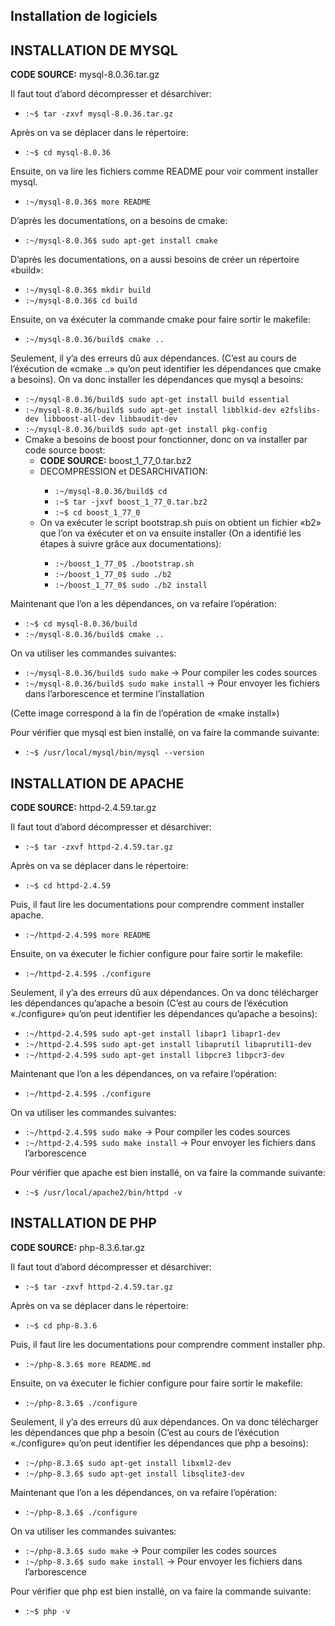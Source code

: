<!DOCTYPE html>
<html lang="fr">
<head>
<meta charset="UTF-8">
<meta name="viewport" content="width=device-width, initial-scale=1.0">
<h2>Installation de logiciels</h2>
</head>
<body>

<h2>INSTALLATION DE MYSQL</h2>
<p><strong>CODE SOURCE:</strong> mysql-8.0.36.tar.gz</p>
<p>Il faut tout d’abord décompresser et désarchiver:</p>
<ul>
    <li><code>:~$ tar -zxvf mysql-8.0.36.tar.gz</code></li>
</ul>

<p>Après on va se déplacer dans le répertoire:</p>
<ul>
    <li><code>:~$ cd mysql-8.0.36</code></li>
</ul>

<p>Ensuite, on va lire les fichiers comme README pour voir comment installer mysql.</p>
<ul>
    <li><code>:~/mysql-8.0.36$ more README</code></li>
</ul>

<p>D’après les documentations, on a besoins de cmake:</p>
<ul>
    <li><code>:~/mysql-8.0.36$ sudo apt-get install cmake</code></li>
</ul>

<p>D’après les documentations, on a aussi besoins de créer un répertoire «build»:</p>
<ul>
    <li><code>:~/mysql-8.0.36$ mkdir build</code></li>
    <li><code>:~/mysql-8.0.36$ cd build</code></li>
</ul>

<p>Ensuite, on va éxécuter la commande cmake pour faire sortir le makefile:</p>
<ul>
    <li><code>:~/mysql-8.0.36/build$ cmake ..</code></li>
</ul>

<p>Seulement, il y’a des erreurs dû aux dépendances. (C’est au cours de l’éxécution de «cmake ..» qu’on peut identifier les dépendances que cmake a besoins). On va donc installer les dépendances que mysql a besoins:</p>
<ul>
    <li><code>:~/mysql-8.0.36/build$ sudo apt-get install build essential</code></li>
    <li><code>:~/mysql-8.0.36/build$ sudo apt-get install libblkid-dev e2fslibs-dev libboost-all-dev libbaudit-dev</code></li>
    <li><code>:~/mysql-8.0.36/build$ sudo apt-get install pkg-config</code></li>
    <li>Cmake a besoins de boost pour fonctionner, donc on va installer par code source boost:
        <ul>
            <li><strong>CODE SOURCE:</strong> boost_1_77_0.tar.bz2</li>
            <li>DECOMPRESSION et DESARCHIVATION:</li>
            <ul>
                <li><code>:~/mysql-8.0.36/build$ cd</code></li>
                <li><code>:~$ tar -jxvf boost_1_77_0.tar.bz2</code></li>
                <li><code>:~$ cd boost_1_77_0</code></li>
            </ul>
            <li>On va exécuter le script bootstrap.sh puis on obtient un fichier «b2» que l’on va éxécuter et on va ensuite installer (On a identifié les étapes à suivre grâce aux documentations):</li>
            <ul>
                <li><code>:~/boost_1_77_0$ ./bootstrap.sh</code></li>
                <li><code>:~/boost_1_77_0$ sudo ./b2</code></li>
                <li><code>:~/boost_1_77_0$ sudo ./b2 install</code></li>
            </ul>
        </li>
    </ul>
</ul>

<p>Maintenant que l’on a les dépendances, on va refaire l’opération:</p>
<ul>
    <li><code>:~$ cd mysql-8.0.36/build</code></li>
    <li><code>:~/mysql-8.0.36/build$ cmake ..</code></li>
</ul>

<p>On va utiliser les commandes suivantes:</p>
<ul>
    <li><code>:~/mysql-8.0.36/build$ sudo make</code> → Pour compiler les codes sources</li>
    <li><code>:~/mysql-8.0.36/build$ sudo make install</code> → Pour envoyer les fichiers dans l’arborescence et termine l’installation</li>
</ul>

<p>(Cette image correspond à la fin de l’opération de «make install»)</p>

<p>Pour vérifier que mysql est bien installé, on va faire la commande suivante:</p>
<ul>
    <li><code>:~$ /usr/local/mysql/bin/mysql --version</code></li>
</ul>

<h2>INSTALLATION DE APACHE</h2>
<p><strong>CODE SOURCE:</strong> httpd-2.4.59.tar.gz</p>
<p>Il faut tout d’abord décompresser et désarchiver:</p>
<ul>
    <li><code>:~$ tar -zxvf httpd-2.4.59.tar.gz</code></li>
</ul>

<p>Après on va se déplacer dans le répertoire:</p>
<ul>
    <li><code>:~$ cd httpd-2.4.59</code></li>
</ul>

<p>Puis, il faut lire les documentations pour comprendre comment installer apache.</p>
<ul>
    <li><code>:~/httpd-2.4.59$ more README</code></li>
</ul>

<p>Ensuite, on va éxecuter le fichier configure pour faire sortir le makefile:</p>
<ul>
    <li><code>:~/httpd-2.4.59$ ./configure</code></li>
</ul>

<p>Seulement, il y’a des erreurs dû aux dépendances. On va donc télécharger les dépendances qu’apache a besoin (C’est au cours de l’éxécution «./configure» qu’on peut identifier les dépendances qu’apache a besoins):</p>
<ul>
    <li><code>:~/httpd-2.4.59$ sudo apt-get install libapr1 libapr1-dev</code></li>
    <li><code>:~/httpd-2.4.59$ sudo apt-get install libaprutil libaprutil1-dev</code></li>
    <li><code>:~/httpd-2.4.59$ sudo apt-get install libpcre3 libpcr3-dev</code></li>
</ul>

<p>Maintenant que l’on a les dépendances, on va refaire l’opération:</p>
<ul>
    <li><code>:~/httpd-2.4.59$ ./configure</code></li>
</ul>

<p>On va utiliser les commandes suivantes:</p>
<ul>
    <li><code>:~/httpd-2.4.59$ sudo make</code> → Pour compiler les codes sources</li>
    <li><code>:~/httpd-2.4.59$ sudo make install</code> → Pour envoyer les fichiers dans l’arborescence</li>
</ul>

<p>Pour vérifier que apache est bien installé, on va faire la commande suivante:</p>
<ul>
    <li><code>:~$ /usr/local/apache2/bin/httpd -v</code></li>
</ul>

<h2>INSTALLATION DE PHP</h2>
<p><strong>CODE SOURCE:</strong> php-8.3.6.tar.gz</p>
<p>Il faut tout d’abord décompresser et désarchiver:</p>
<ul>
    <li><code>:~$ tar -zxvf httpd-2.4.59.tar.gz</code></li>
</ul>

<p>Après on va se déplacer dans le répertoire:</p>
<ul>
    <li><code>:~$ cd php-8.3.6</code></li>
</ul>

<p>Puis, il faut lire les documentations pour comprendre comment installer php.</p>
<ul>
    <li><code>:~/php-8.3.6$ more README.md</code></li>
</ul>

<p>Ensuite, on va éxecuter le fichier configure pour faire sortir le makefile:</p>
<ul>
    <li><code>:~/php-8.3.6$ ./configure</code></li>
</ul>

<p>Seulement, il y’a des erreurs dû aux dépendances. On va donc télécharger les dépendances que php a besoin (C’est au cours de l’éxécution «./configure» qu’on peut identifier les dépendances que php a besoins):</p>
<ul>
    <li><code>:~/php-8.3.6$ sudo apt-get install libxml2-dev</code></li>
    <li><code>:~/php-8.3.6$ sudo apt-get install libsqlite3-dev</code></li>
</ul>

<p>Maintenant que l’on a les dépendances, on va refaire l’opération:</p>
<ul>
    <li><code>:~/php-8.3.6$ ./configure</code></li>
</ul>

<p>On va utiliser les commandes suivantes:</p>
<ul>
    <li><code>:~/php-8.3.6$ sudo make</code> → Pour compiler les codes sources</li>
    <li><code>:~/php-8.3.6$ sudo make install</code> → Pour envoyer les fichiers dans l’arborescence</li>
</ul>

<p>Pour vérifier que php est bien installé, on va faire la commande suivante:</p>
<ul>
    <li><code>:~$ php -v</code></li>
</ul>

</body>
</html>
